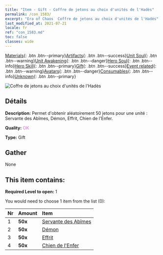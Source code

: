 ```yaml
---
title: "Item - Gift - Coffre de jetons au choix d'unités de l'Hadès"
permalink: /con_1583/
excerpt: "Era of Chaos  Coffre de jetons au choix d'unités de l'Hadès"
last_modified_at: 2021-07-21
locale: fr
ref: "con_1583.md"
toc: false
classes: wide
---
```

 [Materials](/ItemsFR/){: .btn .btn--primary}[Artifacts](/ItemsFR/Artifacts/){: .btn .btn--success}[Unit Soul](/ItemsFR/UnitSoul/){: .btn .btn--warning}[Unit Awakening](/ItemsFR/UnitAwakening/){: .btn .btn--danger}[Hero Soul](/ItemsFR/HeroSoul/){: .btn .btn--info}[Hero Skill](/ItemsFR/HeroSkill/){: .btn .btn--primary}[Gift](/ItemsFR/Gift/){: .btn .btn--success}[Event related](/ItemsFR/Events/){: .btn .btn--warning}[Avatars](/ItemsFR/Avatars/){: .btn .btn--danger}[Consumables](/ItemsFR/Consumables/){: .btn .btn--info}[Unknown](/ItemsFR/Unknown/){: .btn .btn--primary}

 ![Coffre de jetons au choix d'unités de l'Hadès](/images/t/i_907199.png)

## Détails
 **Description:** Permet d'obtenir aléatoirement 50 jetons pour une unité : Servante des Abîmes, Démon, Effrit, Chien de l'Enfer.

 **Quality:** <span style="color: #DA70D6">OK</span>

 **Type:** Gift

## Gather

  None

## This item contains:

 **Required Level to open:** 1

 You would need to choose 1 item from the list (0):

  | Nr | Amount |     Item    |
  |:---|:-------|:------------|
  | 1 |  **50x** | [Servante des Abîmes](/ItemsFR/unt_230/) |  | 
  | 2 |  **50x** | [Démon](/ItemsFR/unt_229/) |  | 
  | 3 |  **50x** | [Effrit](/ItemsFR/unt_231/) |  | 
  | 4 |  **50x** | [Chien de l'Enfer](/ItemsFR/unt_228/) |  | 
